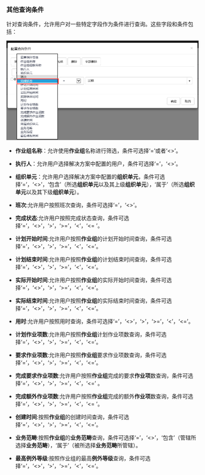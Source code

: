 ### 其他查询条件
针对查询条件，允许用户对一些特定字段作为条件进行查询。这些字段和条件包括：

![](./images/报表查询9.png)

* **作业组名称**：允许使用**作业组**名称进行筛选，条件可选择‘=’或者‘<>’。

* **执行人**：允许用户选择解决方案中配置的用户，条件可选择‘=’，‘<>’。

* **组织单元**：允许用户选择解决方案中配置的**组织单元**，条件可选择‘=’，‘<>’，‘包含’（所选**组织单元**以及其上级**组织单元**），‘属于’（所选**组织单元**以及其下级**组织单元**）。 

* **班次**:允许用户按照班次查询，条件可选择‘=’，‘<>’。

* **完成状态**:允许用户按照完成状态查询，条件可选择‘=’，‘<>’，‘>’，‘>=’，‘<’，‘<= ’。

* **计划开始时间**:允许用户按照**作业组**的计划开始时间查询，条件可选择‘=’，‘<>’，‘>’，‘>=’，‘<’，‘<=’。 

* **计划结束时间**:允许用户按照**作业组**的计划结束时间查询，条件可选择‘=’，‘<>’，‘>’，‘>=’，‘<’，‘<=’。

* **实际开始时间**:允许用户按照**作业组**的实际开始时间查询，条件可选择‘=’，‘<>’，‘>’，‘>=’，‘<’，‘<=’。

* **实际结束时间**:允许用户按照**作业组**的实际结束时间查询，条件可选择‘=’，‘<>’，‘>’，‘>=’，‘<’，‘<=’。

* **用时**:允许用户按照用时查询，条件可选择‘=’，‘<>’，‘>’，‘>=’，‘<’，‘<=’。

* **计划作业项数**:允许用户按照**作业组**计划作业项数查询，条件可选择‘=’，‘<>’，‘>’，‘>=’，‘<’，‘<=’。

* **要求作业项数**:允许用户按照**作业组**要求作业项数查询，条件可选择‘=’，‘<>’，‘>’，‘>=’，‘<’，‘<=’。

* **完成要求作业项数**:允许用户按照**作业组**完成的要求**作业项**数查询，条件可选择‘=’，‘<>’，‘>’，‘>=’，‘<’，‘<=’ 。

* **完成额外作业项数**:允许用户按照**作业组**完成的额外**作业项**数查询，条件可选择‘=’，‘<>’，‘>’，‘>=’，‘<’，‘<= ’。 

* **创建时间**:按照**作业组**的创建时间查询，条件可选择‘=’，‘<>’，‘>’，‘>=’，‘<’，‘<=’。

* **业务范畴**:按照**作业组**的**业务范畴**查询，条件可选择‘=’，‘<>’，‘包含’（管辖所选择**业务范畴**），‘属于’（被所选择**业务范畴**所管辖）。

* **最高例外等级**:按照作业组的最高**例外等级**查询，条件可选择‘=’，‘<>’，‘>’，‘>=’，‘<’，‘<=’。